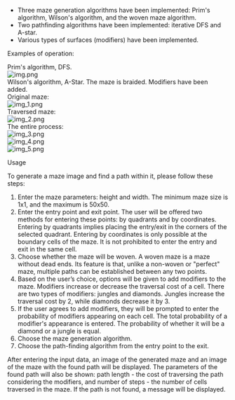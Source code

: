 * Three maze generation algorithms have been implemented: Prim's algorithm, Wilson's algorithm, and the woven maze algorithm.
* Two pathfinding algorithms have been implemented: iterative DFS and A-star.
* Various types of surfaces (modifiers) have been implemented.

Examples of operation:

Prim's algorithm, DFS.  
![img.png](examples/img.png)  
Wilson's algorithm, A-Star. The maze is braided. Modifiers have been added.  
Original maze:  
![img_1.png](examples/img_1.png)  
Traversed maze:  
![img_2.png](examples/img_2.png)  
The entire process:  
![img_3.png](examples/img_3.png)  
![img_4.png](examples/img_4.png)  
![img_5.png](examples/img_5.png)

Usage

To generate a maze image and find a path within it, please follow these steps:
1. Enter the maze parameters: height and width. The minimum maze size is 1x1, and the maximum is 50x50.
2. Enter the entry point and exit point. The user will be offered two methods for entering these points: by quadrants and by coordinates.
   Entering by quadrants implies placing the entry/exit in the corners of the selected quadrant. Entering by coordinates is only possible at the boundary cells of the maze. It is not prohibited to enter the entry and exit in the same cell.
3. Choose whether the maze will be woven. A woven maze is a maze without dead ends. Its feature is that, unlike a non-woven or "perfect" maze, multiple paths can be established between any two points.
4. Based on the user’s choice, options will be given to add modifiers to the maze. Modifiers increase or decrease the traversal cost of a cell. There are two types of modifiers: jungles and diamonds. Jungles increase the traversal cost by 2, while diamonds decrease it by 3.
5. If the user agrees to add modifiers, they will be prompted to enter the probability of modifiers appearing on each cell. The total probability of a modifier's appearance is entered. The probability of whether it will be a diamond or a jungle is equal.
6. Choose the maze generation algorithm.
7. Choose the path-finding algorithm from the entry point to the exit.

After entering the input data, an image of the generated maze and an image of the maze with the found path will be displayed. The parameters of the found path will also be shown: path length - the cost of traversing the path considering the modifiers, and number of steps - the number of cells traversed in the maze. If the path is not found, a message will be displayed.